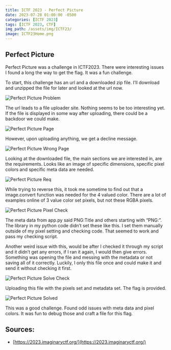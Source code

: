```yaml
---
title: ICTF 2023 - Perfect Picture
date: 2023-07-28 01:00:00 -0500
categories: [ICTF 2023]
tags: [ICTF 2023, CTF]
img_path: /assets/img/ICTF23/
image: ICTF23Home.png
---
```


## Perfect Picture

Perfect Picture was a challenge in ICTF2023. There were interesting issues I found a long the way to get the flag. It was a fun challenge.

To start, this challenge has an url and a downloaded zip file. I’ll download and unzipped the file for later and looked at the url now.

![Perfect Picture Problem](PerfectPicture.png)

The url leads to a file uploader site. Nothing seems to be too interesting yet. If the file is displayed in some way after uploading, there could be a backdoor we could make.

![Perfect Picture Page](PerfectPicturePage.png)

However, upon uploading anything, we get a decline message.

![Perfect Picture Wrong Page](PerfectPictureWrongPage.png)

Looking at the downloaded file, the main sections we are interested in, are the requirements. Looks like an image of specific dimensions, specific pixel colors and specific meta data are needed.

![Perfect Picture Req](PerfectPictureRequirements.png)

While trying to reverse this, it took me sometime to find out that a image.convert function was needed for the 4 valued color. There are a lot of examples online of 3 value color set pixels, but not these RGBA pixels.

![Perfect Picture Pixel Check](PerfectPicturePixelCheck.png)

The meta data from app.py said PNG:Title and others starting with “PNG:”. The library in my python code didn’t set these like this. I set them manually outside of my pixel setting and checking code. That seemed to work and pass my checking script.

Another weird issue with this, would be after I checked it through my script and it didn’t get any errors, if I ran it again, I would then give errors. Something was opening the file and messing with the metadata or not saving all of it correctly. Luckily, I only this file once and could make it and send it without checking it first.

![Perfect Picture Solve Check](PerfectPictureSolveCheck.png)

Uploading this file with the pixels set and metadata set. The flag is provided.

![Perfect Picture Solved](PerfectPictureSolved.png)

This was a good challenge. Found odd issues with meta data and pixel colors. It was fun to debug those and craft a file for this flag.

## Sources:

- [https://2023.imaginaryctf.org/](https://2023.imaginaryctf.org/)